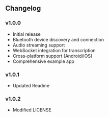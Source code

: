 ## Changelog

### v1.0.0
- Initial release
- Bluetooth device discovery and connection
- Audio streaming support
- WebSocket integration for transcription
- Cross-platform support (Android/iOS)
- Comprehensive example app


### v1.0.1
- Updated Readme


### v1.0.2
- Modified LICENSE
